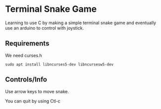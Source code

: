 # Terminal Snake Game
Learning to use C by making a simple terminal snake game and eventually use an arduino to control with joystick.

## Requirements
We need curses.h

```sudo apt install libncurses5-dev libncursesw5-dev```

## Controls/Info
Use arrow keys to move snake.

You can quit by using Ctl-c
